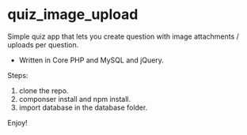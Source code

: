 # quiz_image_upload

Simple quiz app that lets you create question with image attachments / uploads per question.

- Written in Core PHP and MySQL and jQuery.

Steps:
1. clone the repo.
2. componser install and npm install.
3. import database in the database folder.

Enjoy!
